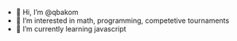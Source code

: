 - 👋 Hi, I’m @qbakom
- 👀 I’m interested in math, programming, competetive tournaments
- 🌱 I’m currently learning javascript

<!---
qbakom/qbakom is a ✨ special ✨ repository because its `README.md` (this file) appears on your GitHub profile.
You can click the Preview link to take a look at your changes.
--->

